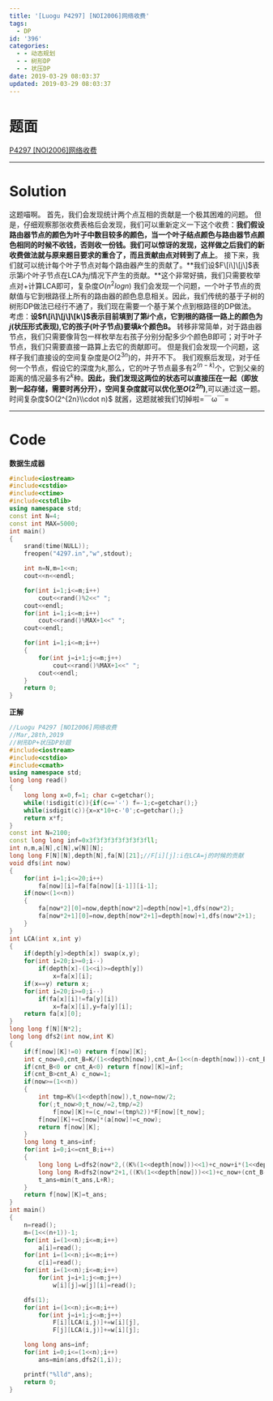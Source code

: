 ```yaml
---
title: '[Luogu P4297] [NOI2006]网络收费'
tags:
  - DP
id: '396'
categories:
  - - 动态规划
  - - 树形DP
  - - 状压DP
date: 2019-03-29 08:03:37
updated: 2019-03-29 08:03:37
---
```


# 题面

[P4297 \[NOI2006\]网络收费](https://www.luogu.org/problemnew/show/P4297)

* * *

# Solution

这题喵啊。 首先，我们会发现统计两个点互相的贡献是一个极其困难的问题。 但是，仔细观察那张收费表格后会发现，我们可以重新定义一下这个收费：**我们假设路由器节点的颜色为叶子中数目较多的颜色，当一个叶子结点颜色与路由器节点颜色相同的时候不收钱，否则收一份钱。**我们可以惊讶的发现，这样做之后我们的新收费做法就与原来题目要求的重合了，而且**贡献由点对转到了点上**。 接下来，我们就可以统计每个叶子节点对每个路由器产生的贡献了。**我们设$F\[i\]\[j\]$表示第$i$个叶子节点在LCA为$j$情况下产生的贡献。**这个非常好搞，我们只需要枚举点对+计算LCA即可，复杂度$O(n^2logn)$ 我们会发现一个问题，一个叶子节点的贡献值与它到根路径上所有的路由器的颜色息息相关。因此，我们传统的基于子树的树形DP做法已经行不通了，我们现在需要一个基于某个点到根路径的DP做法。 考虑：**设$f\[i\]\[j\]\[k\]$表示目前填到了第$i$个点，它到根的路径一路上的颜色为$j$(状压形式表现),它的孩子(叶子节点)要填$k$个颜色B。** 转移非常简单，对于路由器节点，我们只需要像背包一样枚举左右孩子分别分配多少个颜色B即可；对于叶子节点，我们只需要直接一路算上去它的贡献即可。 但是我们会发现一个问题，这样子我们直接设的空间复杂度是$O(2^{3n})$的，并开不下。 我们观察后发现，对于任何一个节点，假设它的深度为$k$,那么，它的叶子节点最多有$2^{(n-k)}$个，它到父亲的距离的情况最多有$2^k$种。**因此，我们发现这两位的状态可以直接压在一起（即放到一起存储，需要时再分开），空间复杂度就可以优化至$O(2^{2n})$**,可以通过这一题。 时间复杂度$O(2^{2n}\\cdot n)$ 就酱，这题就被我们切掉啦=￣ω￣=

* * *

# Code

**数据生成器**

```cpp
#include<iostream>
#include<cstdio>
#include<ctime>
#include<cstdlib>
using namespace std;
const int N=4;
const int MAX=5000;
int main()
{
    srand(time(NULL));
    freopen("4297.in","w",stdout);

    int n=N,m=1<<n;
    cout<<n<<endl;

    for(int i=1;i<=m;i++)
        cout<<rand()%2<<" ";
    cout<<endl;
    for(int i=1;i<=m;i++)
        cout<<rand()%MAX+1<<" ";
    cout<<endl;

    for(int i=1;i<=m;i++)
    {
        for(int j=i+1;j<=m;j++)
            cout<<rand()%MAX+1<<" ";  
        cout<<endl;
    }
    return 0;
}

```

**正解**

```cpp
//Luogu P4297 [NOI2006]网络收费
//Mar,28th,2019
//树形DP+状压DP妙题
#include<iostream>
#include<cstdio>
#include<cmath>
using namespace std;
long long read()
{
    long long x=0,f=1; char c=getchar();
    while(!isdigit(c)){if(c=='-') f=-1;c=getchar();}
    while(isdigit(c)){x=x*10+c-'0';c=getchar();}
    return x*f;
}
const int N=2100;
const long long inf=0x3f3f3f3f3f3f3f3fll;
int n,m,a[N],c[N],w[N][N];
long long F[N][N],depth[N],fa[N][21];//F[i][j]:i在LCA=j的时候的贡献
void dfs(int now)
{
    for(int i=1;i<=20;i++)
        fa[now][i]=fa[fa[now][i-1]][i-1];
    if(now<(1<<n))
    {
        fa[now*2][0]=now,depth[now*2]=depth[now]+1,dfs(now*2);
        fa[now*2+1][0]=now,depth[now*2+1]=depth[now]+1,dfs(now*2+1);
    }
}
int LCA(int x,int y)
{
    if(depth[y]>depth[x]) swap(x,y);
    for(int i=20;i>=0;i--)
        if(depth[x]-(1<<i)>=depth[y])
            x=fa[x][i];
    if(x==y) return x;
    for(int i=20;i>=0;i--)
        if(fa[x][i]!=fa[y][i])
            x=fa[x][i],y=fa[y][i];
    return fa[x][0];
}
long long f[N][N*2];
long long dfs2(int now,int K)
{
    if(f[now][K]!=0) return f[now][K];
    int c_now=0,cnt_B=K/(1<<depth[now]),cnt_A=(1<<(n-depth[now]))-cnt_B;
    if(cnt_B<0 or cnt_A<0) return f[now][K]=inf;
    if(cnt_B>cnt_A) c_now=1;
    if(now>=(1<<n))
    {
        int tmp=K%(1<<depth[now]),t_now=now/2;
        for(;t_now>0;t_now/=2,tmp/=2)
            f[now][K]+=(c_now!=(tmp%2))*F[now][t_now];
        f[now][K]+=c[now]*(a[now]!=c_now);
        return f[now][K];
    }
    long long t_ans=inf;
    for(int i=0;i<=cnt_B;i++)
    {
        long long L=dfs2(now*2,((K%(1<<depth[now]))<<1)+c_now+i*(1<<depth[now*2]));
        long long R=dfs2(now*2+1,((K%(1<<depth[now]))<<1)+c_now+(cnt_B-i)*(1<<depth[now*2+1]));
        t_ans=min(t_ans,L+R);
    }
    return f[now][K]=t_ans;
}
int main()
{
    n=read();
    m=(1<<(n+1))-1;
    for(int i=(1<<n);i<=m;i++)
        a[i]=read();
    for(int i=(1<<n);i<=m;i++)
        c[i]=read();
    for(int i=(1<<n);i<=m;i++)
        for(int j=i+1;j<=m;j++)
            w[i][j]=w[j][i]=read();

    dfs(1);
    for(int i=(1<<n);i<=m;i++)
        for(int j=i+1;j<=m;j++)
            F[i][LCA(i,j)]+=w[i][j],
            F[j][LCA(i,j)]+=w[i][j];

    long long ans=inf;
    for(int i=0;i<=(1<<n);i++)
        ans=min(ans,dfs2(1,i));

    printf("%lld",ans);
    return 0;
}

```
